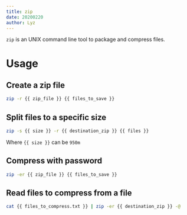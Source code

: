 ```yaml
---
title: zip
date: 20200220
author: Lyz
---
```


`zip` is an UNIX command line tool to package and compress files.

# Usage

## Create a zip file

```bash
zip -r {{ zip_file }} {{ files_to_save }}
```

## Split files to a specific size

```bash
zip -s {{ size }} -r {{ destination_zip }} {{ files }}
```

Where `{{ size }}` can be `950m`

## Compress with password

```bash
zip -er {{ zip_file }} {{ files_to_save }}
```

## Read files to compress from a file

```bash
cat {{ files_to_compress.txt }} | zip -er {{ destination_zip }} -@
```
